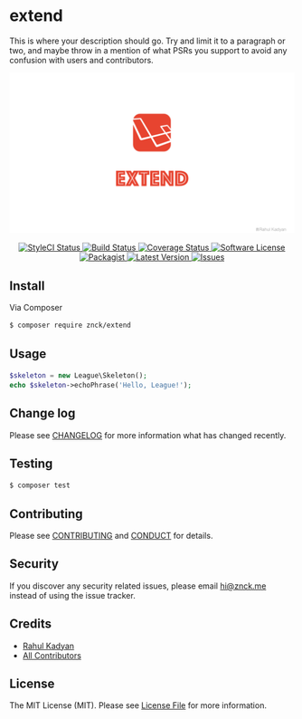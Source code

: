 # extend

This is where your description should go. Try and limit it to a paragraph or two, and maybe throw in a mention of what
PSRs you support to avoid any confusion with users and contributors.

![extend](cover.png)

<p align="center">
  <a href="https://styleci.io/repos/">
    <img src="https://styleci.io/repos//shield" alt="StyleCI Status" />
  </a>
  <a href="https://circleci.com/gh/znck/extend">
    <img src="https://circleci.com/gh/znck/extend.svg?style=svg" alt="Build Status" />
  </a>
  <a href="https://coveralls.io/github/znck/extend?branch=master">
    <img src="https://coveralls.io/repos/github/znck/extend/badge.svg?branch=master&style=flat-square" alt="Coverage Status" />
  </a>
  <a href="LICENSE">
    <img src="https://img.shields.io/badge/license-MIT-brightgreen.svg?style=flat-square" alt="Software License" />
  </a>
  <a href="https://packagist.org/packages/znck/extend">
    <img src="https://img.shields.io/packagist/v/znck/extend.svg?style=flat-square" alt="Packagist" />
  </a>
  <a href="https://github.com/znck/extend/releases">
    <img src="https://img.shields.io/github/release/znck/extend.svg?style=flat-square" alt="Latest Version" />
  </a>

  <a href="https://github.com/znck/extend/issues">
    <img src="https://img.shields.io/github/issues/znck/extend.svg?style=flat-square" alt="Issues" />
  </a>
</p>

## Install

Via Composer

``` bash
$ composer require znck/extend
```

## Usage

``` php
$skeleton = new League\Skeleton();
echo $skeleton->echoPhrase('Hello, League!');
```

## Change log

Please see [CHANGELOG](CHANGELOG.md) for more information what has changed recently.

## Testing

``` bash
$ composer test
```

## Contributing

Please see [CONTRIBUTING](CONTRIBUTING.md) and [CONDUCT](CONDUCT.md) for details.

## Security

If you discover any security related issues, please email hi@znck.me instead of using the issue tracker.

## Credits

- [Rahul Kadyan][link-author]
- [All Contributors][link-contributors]

## License

The MIT License (MIT). Please see [License File](LICENSE.md) for more information.

[link-author]: https://github.com/znck
[link-contributors]: ../../contributors
